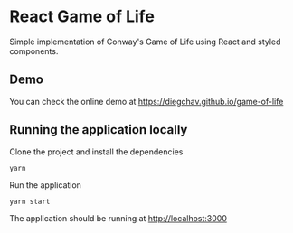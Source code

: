 # React Game of Life

Simple implementation of Conway's Game of Life using React and styled components.

## Demo

You can check the online demo at <https://diegchav.github.io/game-of-life>

## Running the application locally

Clone the project and install the dependencies

```
yarn
```

Run the application

```
yarn start
```

The application should be running at <http://localhost:3000>